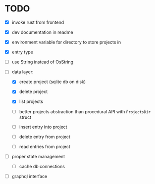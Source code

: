 # TODO

* [x] invoke rust from frontend

* [x] dev documentation in readme

* [x] environment variable for directory to store projects in

* [x] entry type

* [ ] use String instead of OsString

* [ ] data layer: 

  - [x] create project (sqlite db on disk)

  - [x] delete project  

  - [x] list projects  

  - [ ] better projects abstraction than procedural API with 
    `ProjectsDir` struct

  - [ ] insert entry into project

  - [ ] delete entry from project

  - [ ] read entries from project

* [ ] proper state management

  - [ ] cache db connections

* [ ] graphql interface
